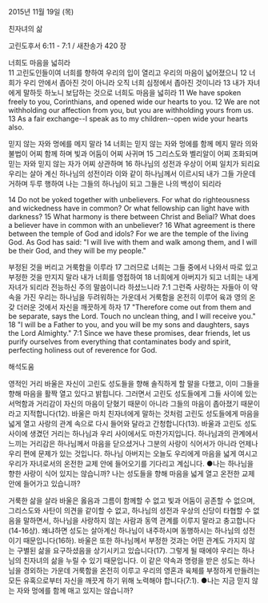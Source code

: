 2015년 11월 19일 (목)

친자녀의 삶



고린도후서 6:11 - 7:1 / 새찬송가 420 장


너희도 마음을 넓히라  
11 고린도인들이여 너희를 향하여 우리의 입이 열리고 우리의 마음이 넓어졌으니 12 너희가 우리 안에서 좁아진 것이 아니라 오직 너희 심정에서 좁아진 것이니라 13 내가 자녀에게 말하듯 하노니 보답하는 것으로 너희도 마음을 넓히라 
11 We have spoken freely to you, Corinthians, and opened wide our hearts to you. 12 We are not withholding our affection from you, but you are withholding yours from us. 13 As a fair exchange--I speak as to my children--open wide your hearts also. 

믿지 않는 자와 멍에를 메지 말라
14 너희는 믿지 않는 자와 멍에를 함께 메지 말라 의와 불법이 어찌 함께 하며 빛과 어둠이 어찌 사귀며 15 그리스도와 벨리알이 어찌 조화되며 믿는 자와 믿지 않는 자가 어찌 상관하며 16 하나님의 성전과 우상이 어찌 일치가 되리요 우리는 살아 계신 하나님의 성전이라 이와 같이 하나님께서 이르시되 내가 그들 가운데 거하며 두루 행하여 나는 그들의 하나님이 되고 그들은 나의 백성이 되리라 

14 Do not be yoked together with unbelievers. For what do righteousness and wickedness have in common? Or what fellowship can light have with darkness? 15 What harmony is there between Christ and Belial? What does a believer have in common with an unbeliever? 16 What agreement is there between the temple of God and idols? For we are the temple of the living God. As God has said: "I will live with them and walk among them, and I will be their God, and they will be my people." 

부정된 것을 버리고 거룩함을 이루라
17 그러므로 너희는 그들 중에서 나와서 따로 있고 부정한 것을 만지지 말라 내가 너희를 영접하여 18 너희에게 아버지가 되고 너희는 내게 자녀가 되리라 전능하신 주의 말씀이니라 하셨느니라 7:1 그런즉 사랑하는 자들아 이 약속을 가진 우리는 하나님을 두려워하는 가운데서 거룩함을 온전히 이루어 육과 영의 온갖 더러운 것에서 자신을 깨끗하게 하자
17 "Therefore come out from them and be separate, says the Lord. Touch no unclean thing, and I will receive you." 18 "I will be a Father to you, and you will be my sons and daughters, says the Lord Almighty." 7:1 Since we have these promises, dear friends, let us purify ourselves from everything that contaminates body and spirit, perfecting holiness out of reverence for God.

해석도움





영적인 거리 
바울은 자신이 고린도 성도들을 향해 솔직하게 할 말을 다했고, 이미 그들을 향해 마음을 활짝 열고 있다고 밝힙니다. 그러면서 고린도 성도들에게 그들 사이에 있는 서먹함과 거리감이 자신의 마음이 닫혔기 때문이 아니라 그들의 마음이 좁아졌기 때문이라고 지적합니다(12). 바울은 마치 친자녀에게 말하는 것처럼 고린도 성도들에게 마음을 넓게 열고 사랑의 관계 속으로 다시 들어와 달라고 간청합니다(13). 바울과 고린도 성도 사이에 생겼던 거리는 하나님과 우리 사이에서도 마찬가지입니다. 하나님과의 관계에서 느끼는 거리감은 하나님께서 마음을 닫으셨거나 그분의 사랑이 식어서가 아니라 언제나 우리 편에 문제가 있는 것입니다. 하나님 아버지는 오늘도 우리에게 마음을 넓게 여시고 우리가 자녀로서의 온전한 교제 안에 들어오기를 기다리고 계십니다. 
●나는 하나님을 향한 사랑이 식어 있지는 않습니까? 나는 성도들을 향해 마음을 넓게 열고 온전한 교제 안에 들어가고 있습니까? 

거룩한 삶을 살라 
바울은 옳음과 그름이 함께할 수 없고 빛과 어둠이 공존할 수 없으며, 그리스도와 사탄이 의견을 같이할 수 없고, 하나님의 성전과 우상의 신당이 타협할 수 없음을 말하면서, 하나님을 사랑하지 않는 사람과 동역 관계를 이루지 말라고 충고합니다(14-16상). 왜냐하면 성도는 살아계신 하나님이 내주하시며 동행하시는 하나님의 성전이기 때문입니다(16하). 바울은 또한 하나님께서 부정한 것과는 어떤 관계도 가지지 않는 구별된 삶을 요구하셨음을 상기시키고 있습니다(17). 그렇게 될 때에야 우리는 하나님의 친자녀의 삶을 누릴 수 있기 때문입니다. 이 같은 약속과 명령을 받은 성도는 하나님을 경외하는 가운데 거룩함을 온전히 이루고 우리의 영혼과 육체를 부정하게 만들려는 모든 유혹으로부터 자신을 깨끗게 하기 위해 노력해야 합니다(7:1).
●나는 지금 믿지 않는 자와 멍에를 함께 매고 있지는 않습니까?